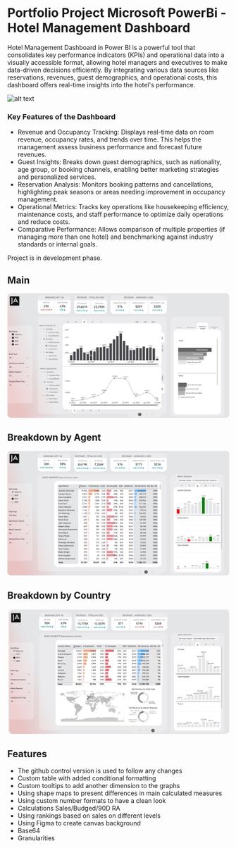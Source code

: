 # Portfolio Project Microsoft PowerBi - Hotel Management Dashboard

Hotel Management Dashboard in Power BI is a powerful tool that consolidates key performance indicators (KPIs) and operational data into a visually accessible format, allowing hotel managers and executives to make data-driven decisions efficiently. By integrating various data sources like reservations, revenues, guest demographics, and operational costs, this dashboard offers real-time insights into the hotel's performance.

![alt text](https://github.com/pawelkulakowski/powerbi_portfolio_project_eight/blob/master/promo.png?raw=true)

### Key Features of the Dashboard

- Revenue and Occupancy Tracking: Displays real-time data on room revenue, occupancy rates, and trends over time. This helps the management assess business performance and forecast future revenues.
- Guest Insights: Breaks down guest demographics, such as nationality, age group, or booking channels, enabling better marketing strategies and personalized services.
- Reservation Analysis: Monitors booking patterns and cancellations, highlighting peak seasons or areas needing improvement in occupancy management.
- Operational Metrics: Tracks key operations like housekeeping efficiency, maintenance costs, and staff performance to optimize daily operations and reduce costs.
- Comparative Performance: Allows comparison of multiple properties (if managing more than one hotel) and benchmarking against industry standards or internal goals.

Project is in development phase.

## Main

![alt text](https://github.com/pawelkulakowski/powerbi_portfolio_project_eight/blob/master/project_01.jpg?raw=true)

## Breakdown by Agent

![alt text](https://github.com/pawelkulakowski/powerbi_portfolio_project_eight/blob/master/project_02.jpg?raw=true)

## Breakdown by Country

![alt text](https://github.com/pawelkulakowski/powerbi_portfolio_project_eight/blob/master/project_03.jpg?raw=true)






## Features
- The github control version is used to follow any changes
- Custom table with added conditional formatting
- Custom tooltips to add another dimension to the graphs
- Using shape maps to present differences in main calculated measures
- Using custom number formats to have a clean look
- Calculations Sales/Budged/90D RA
- Using rankings based on sales on different levels
- Using Figma to create canvas background
- Base64
- Granularities